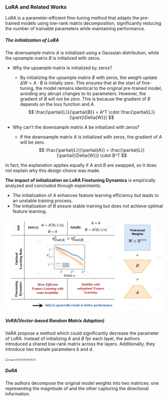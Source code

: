 ### **LoRA and Related Works**

LoRA is a parameter-efficient fine-tuning method that adapts the pre-trained models using low-rank matrix decomposition, significantly reducing the number of trainable parameters while maintaining performance.

##### The initialization of LoRA

The downsample matrix $A$ is initialized using a Gaussian distribution, while the upsample matrix $B$ is initialized with zeros.

- Why the upsample matrix is initialized by zeros?

  - By initializing the upsample matrix $B$ with zeros, the weight update $\Delta{W}=A \cdot B$ is initially zero. This ensures that at the start of fine-tuning, the model remains identical to the original pre-trained model, avoiding any abrupt changes to its parameters. However, the gradient of $B$ will not be zero. This is because the gradient of $B$ depends on the loss function and $A$.
    $$
    \frac{\partial{L}}{\partial{B}} = A^T \cdot \frac{\partial{L}}{\part{\Delta{W}}}
    $$

- Why can't  the downsample matrix $A$ be initialized with zeros?

  - If the downsample matrix $A$ is initialized with zeros, the gradient of $A$ will be zero.
    $$
    \frac{\partial{L}}{\partial{A}} = \frac{\partial{L}}{\partial{\Delta{W}}} \cdot B^T 
    $$

In fact, the explanation applies equally if $A$ and $B$ are swapped, so it does not explain why this design choice was made.

**The impact of initialization on LoRA Finetuning Dynamics** is empirically analyzed and concluded through experiments.

- The initialization of $A$ enhances feature learning efficiency but leads to an unstable training process.
- The initialization of $B$ ensure stable training but does not achieve optimal feature learning.

<img src="../resource/image-20250216115853319.png" alt="image-20250216115853319" style="zoom:50%;" /> 

##### VeRA(Vector-based Random Matrix Adaption)

VeRA propose a method which could significantly decrease the parameter of LoRA. Instead of initializing $A$ and $B$ fpr each layer,  the authors introduced a shared low-rank matrix across the layers. Additionally, they introduce two trainale parameters $b$ and $d$.

<img src="/Users/zhuyue/Code/python/Daily-Paper-Reading/Deep Learning/resource/image-20250216121514272.png" alt="image-20250216121514272" style="zoom:50%;" />

##### DoRA

The authors decompose the original model weights into two matrices: one representing the magnitude of and the other capturing the directional information.